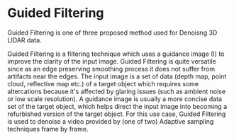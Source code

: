# Guided Filtering
Guided Filtering is one of three proposed method used for Denoisng 3D LIDAR data. 

Guided Filtering is a filtering technique which uses a guidance image (I) to improve the clarity of the input image. Guided Filtering is quite versatile since as an edge preserving smoothing process it does not suffer from artifacts near the edges. The input image is a set of data (depth map, point cloud, reflective map etc.) of a target object which requires some altercations because it's affected by glaring issues (such as ambient noise or low scale resolution). A guidance image is usually a more concise data set of the target object, which helps direct the input image into becoming a refurbished version of the target object. 
For this use case, Guided Filtering is used to denoise a video provided by (one of two) Adaptive sampling techniques frame by frame.






